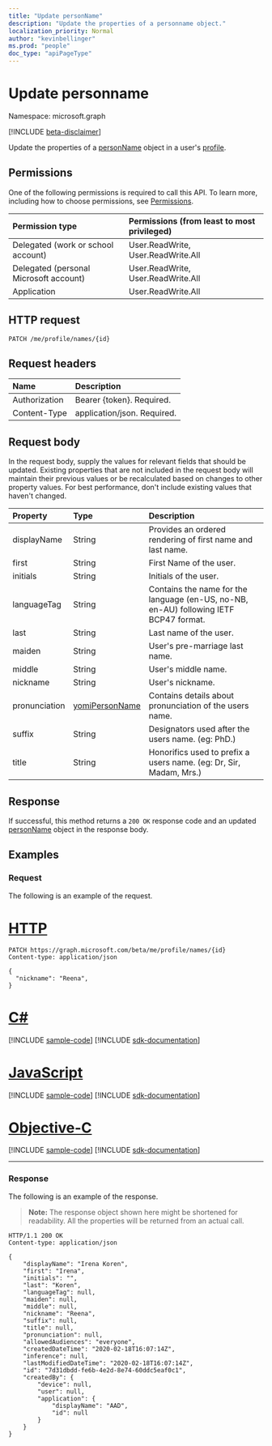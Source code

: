 ```yaml
---
title: "Update personName"
description: "Update the properties of a personname object."
localization_priority: Normal
author: "kevinbellinger"
ms.prod: "people"
doc_type: "apiPageType"
---
```


# Update personname

Namespace: microsoft.graph

[!INCLUDE [beta-disclaimer](../../includes/beta-disclaimer.md)]

Update the properties of a [personName](../resources/personname.md) object in a user's [profile](../resources/profile.md).

## Permissions

One of the following permissions is required to call this API. To learn more, including how to choose permissions, see [Permissions](/graph/permissions-reference).

| Permission type                        | Permissions (from least to most privileged) |
|:---------------------------------------|:--------------------------------------------|
| Delegated (work or school account)     | User.ReadWrite, User.ReadWrite.All          |
| Delegated (personal Microsoft account) | User.ReadWrite, User.ReadWrite.All          |
| Application                            | User.ReadWrite.All                          |

## HTTP request

<!-- { "blockType": "ignored" } -->

```http
PATCH /me/profile/names/{id}
```

## Request headers

| Name           |Description                  |
|:---------------|:----------------------------|
| Authorization  | Bearer {token}. Required.   |
| Content-Type   | application/json. Required. |

## Request body

In the request body, supply the values for relevant fields that should be updated. Existing properties that are not included in the request body will maintain their previous values or be recalculated based on changes to other property values. For best performance, don't include existing values that haven't changed.

| Property     | Type                                            | Description                                                                             | 
|:-------------|:------------------------------------------------|:----------------------------------------------------------------------------------------|
|displayName   |String                                           | Provides an ordered rendering of first name and last name.                              |
|first         |String                                           | First Name of the user.                                                                 |
|initials      |String                                           | Initials of the user.                                                                   |
|languageTag   |String                                           | Contains the name for the language (en-US, no-NB, en-AU) following IETF BCP47 format.   |
|last          |String                                           | Last name of the user.                                                                  |
|maiden        |String                                           | User's pre-marriage last name.                                                          |
|middle        |String                                           | User's middle name.                                                                     |
|nickname      |String                                           | User's nickname.                                                                        |
|pronunciation |[yomiPersonName](../resources/yomipersonname.md) | Contains details about pronunciation of the users name.                                 |
|suffix        |String                                           | Designators used after the users name. (eg: PhD.)                                       |
|title         |String                                           | Honorifics used to prefix a users name. (eg: Dr, Sir, Madam, Mrs.)                      |

## Response

If successful, this method returns a `200 OK` response code and an updated [personName](../resources/personname.md) object in the response body.

## Examples

### Request

The following is an example of the request.

# [HTTP](#tab/http)
<!-- {
  "blockType": "request",
  "name": "update_personname"
}-->

```http
PATCH https://graph.microsoft.com/beta/me/profile/names/{id}
Content-type: application/json

{
  "nickname": "Reena",
}
```
# [C#](#tab/csharp)
[!INCLUDE [sample-code](../includes/snippets/csharp/update-personname-csharp-snippets.md)]
[!INCLUDE [sdk-documentation](../includes/snippets/snippets-sdk-documentation-link.md)]

# [JavaScript](#tab/javascript)
[!INCLUDE [sample-code](../includes/snippets/javascript/update-personname-javascript-snippets.md)]
[!INCLUDE [sdk-documentation](../includes/snippets/snippets-sdk-documentation-link.md)]

# [Objective-C](#tab/objc)
[!INCLUDE [sample-code](../includes/snippets/objc/update-personname-objc-snippets.md)]
[!INCLUDE [sdk-documentation](../includes/snippets/snippets-sdk-documentation-link.md)]

---


### Response

The following is an example of the response.

> **Note:** The response object shown here might be shortened for readability. All the properties will be returned from an actual call.

<!-- {
  "blockType": "response",
  "truncated": true,
  "@odata.type": "microsoft.graph.personName"
} -->

```http
HTTP/1.1 200 OK
Content-type: application/json

{
    "displayName": "Irena Koren",
    "first": "Irena",
    "initials": "",
    "last": "Koren",
    "languageTag": null,
    "maiden": null,
    "middle": null,
    "nickname": "Reena",
    "suffix": null,
    "title": null,
    "pronunciation": null,
    "allowedAudiences": "everyone",
    "createdDateTime": "2020-02-18T16:07:14Z",
    "inference": null,
    "lastModifiedDateTime": "2020-02-18T16:07:14Z",
    "id": "7d31dbdd-fe6b-4e2d-8e74-60ddc5eaf0c1",
    "createdBy": {
        "device": null,
        "user": null,
        "application": {
            "displayName": "AAD",
            "id": null
        }
    }
}
```

<!-- uuid: 16cd6b66-4b1a-43a1-adaf-3a886856ed98
2019-02-04 14:57:30 UTC -->
<!-- {
  "type": "#page.annotation",
  "description": "Update personname",
  "keywords": "",
  "section": "documentation",
  "tocPath": ""
}-->

